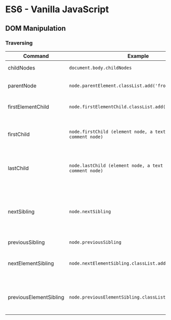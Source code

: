 # ES6 - Vanilla JavaScript

## DOM Manipulation

### Traversing

| Command | Example | Details |
| --- | --- | --- |
| childNodes | ```document.body.childNodes``` | Select child |
| parentNode | ```node.parentElement.classList.add('fromChild');``` | select parent node |
| firstElementChild | ```node.firstElementChild.classList.add('high');```  | select first child element |
| firstChild | ```node.firstChild (element node, a text node or a comment node)``` | select first text, node, or comment node |
| lastChild | ```node.lastChild (element node, a text node or a comment node)``` | select last text, node, or comment node |
| nextSibling | ```node.nextSibling``` | this will return (element node, a text node or a comment node) | '' |
| previousSibling | ```node.previousSibling``` | '' |
| nextElementSibling | ```node.nextElementSibling.classList.add('myClass');``` | select next element node only |
| previousElementSibling | ```node.previousElementSibling.classList.add('myClass');``` | select previous element node only |
